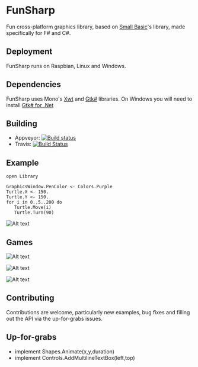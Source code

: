 # FunSharp
Fun cross-platform graphics library, based on [Small Basic](http://smallbasic.com/)'s library, made specifically for F# and C#.

## Deployment

FunSharp runs on Raspbian, Linux and Windows.

## Dependencies

FunSharp uses Mono's [Xwt](https://github.com/mono/xwt) and [Gtk#](http://www.mono-project.com/docs/gui/gtksharp/) libraries.
On Windows you will need to install [Gtk# for .Net](http://www.mono-project.com/download/#download-win)

## Building

* Appveyor: [![Build status](https://ci.appveyor.com/api/projects/status/94dkcwcrkwhj06vj?svg=true)](https://ci.appveyor.com/project/ptrelford/funsharp)
* Travis: [![Build Status](https://travis-ci.org/ptrelford/FunSharp.png?branch=master)](https://travis-ci.org/ptrelford/FunSharp/)

## Example

```F#
open Library

GraphicsWindow.PenColor <- Colors.Purple
Turtle.X <- 150.
Turtle.Y <- 150.
for i in 0..5..200 do
   Turtle.Move(i)
   Turtle.Turn(90)
```
![Alt text](http://trelford.com/FunSharp/Turtle_Example.png "Turtle Example")

## Games

![Alt text](http://trelford.com/FunSharp/1942.png "1942")

![Alt text](http://trelford.com/FunSharp/Asteroids.png "Asteroids")

![Alt text](http://trelford.com/FunSharp/Tetris.png "Tetris")

## Contributing

Contributions are welcome, particularly new examples, bug fixes and filling out the API via the up-for-grabs issues.

## Up-for-grabs

- implement Shapes.Animate(x,y,duration)
- implement Controls.AddMultilineTextBox(left,top)
